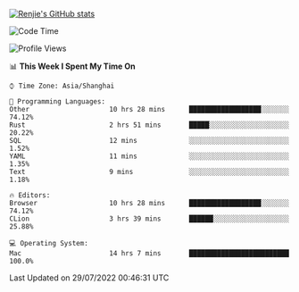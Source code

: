 [![Renjie's GitHub stats](https://github-readme-stats.vercel.app/api?username=liurenjie1024&show_icons=true&theme=chartreuse-dark)](https://github.com/anuraghazra/github-readme-stats)

<!--START_SECTION:waka-->
![Code Time](http://img.shields.io/badge/Code%20Time-92%20hrs%2021%20mins-blue)

![Profile Views](http://img.shields.io/badge/Profile%20Views-24-blue)

📊 **This Week I Spent My Time On** 

```text
⌚︎ Time Zone: Asia/Shanghai

💬 Programming Languages: 
Other                    10 hrs 28 mins      ██████████████████░░░░░░░   74.12% 
Rust                     2 hrs 51 mins       █████░░░░░░░░░░░░░░░░░░░░   20.22% 
SQL                      12 mins             ░░░░░░░░░░░░░░░░░░░░░░░░░   1.52% 
YAML                     11 mins             ░░░░░░░░░░░░░░░░░░░░░░░░░   1.35% 
Text                     9 mins              ░░░░░░░░░░░░░░░░░░░░░░░░░   1.18%

🔥 Editors: 
Browser                  10 hrs 28 mins      ██████████████████░░░░░░░   74.12% 
CLion                    3 hrs 39 mins       ██████░░░░░░░░░░░░░░░░░░░   25.88%

💻 Operating System: 
Mac                      14 hrs 7 mins       █████████████████████████   100.0%

```


 Last Updated on 29/07/2022 00:46:31 UTC
<!--END_SECTION:waka-->

